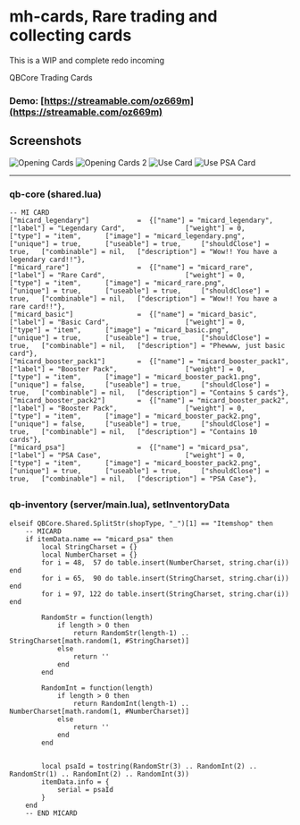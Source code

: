 # mh-cards, Rare trading and collecting cards

This is a WIP and complete redo incoming

QBCore Trading Cards

### Demo: [https://streamable.com/oz669m](https://streamable.com/oz669m)
## Screenshots
![Opening Cards](/screenshot/Screenshot_1.png)
![Opening Cards 2](/screenshot/Screenshot_2.png)
![Use Card](/screenshot/Screenshot_3.png)
![Use PSA Card](/screenshot/Screenshot_4.png)

---

### qb-core (shared.lua)
```
-- MI CARD
["micard_legendary"]			=  {["name"] = "micard_legendary", 				["label"] = "Legendary Card", 				["weight"] = 0, 		["type"] = "item", 		["image"] = "micard_legendary.png", 			["unique"] = true, 		["useable"] = true, 	["shouldClose"] = true,   ["combinable"] = nil,   ["description"] = "Wow!! You have a legendary card!!"},
["micard_rare"]					=  {["name"] = "micard_rare",					["label"] = "Rare Card", 				    ["weight"] = 0, 		["type"] = "item", 		["image"] = "micard_rare.png", 					["unique"] = true, 		["useable"] = true, 	["shouldClose"] = true,   ["combinable"] = nil,   ["description"] = "Wow!! You have a rare card!!"},
["micard_basic"]				=  {["name"] = "micard_basic",					["label"] = "Basic Card", 				    ["weight"] = 0, 		["type"] = "item", 		["image"] = "micard_basic.png", 				["unique"] = true, 		["useable"] = true, 	["shouldClose"] = true,   ["combinable"] = nil,   ["description"] = "Phewww, just basic card"},
["micard_booster_pack1"]		=  {["name"] = "micard_booster_pack1",			["label"] = "Booster Pack", 			    ["weight"] = 0, 		["type"] = "item", 		["image"] = "micard_booster_pack1.png", 		["unique"] = false, 	["useable"] = true, 	["shouldClose"] = true,   ["combinable"] = nil,   ["description"] = "Contains 5 cards"},
["micard_booster_pack2"]		=  {["name"] = "micard_booster_pack2",			["label"] = "Booster Pack", 				["weight"] = 0, 		["type"] = "item", 		["image"] = "micard_booster_pack2.png", 		["unique"] = false, 	["useable"] = true, 	["shouldClose"] = true,   ["combinable"] = nil,   ["description"] = "Contains 10 cards"},
["micard_psa"]					=  {["name"] = "micard_psa",					["label"] = "PSA Case",		 				["weight"] = 0, 		["type"] = "item", 		["image"] = "micard_booster_pack2.png", 		["unique"] = true, 		["useable"] = true, 	["shouldClose"] = true,   ["combinable"] = nil,   ["description"] = "PSA Case"},
```

## 
### qb-inventory (server/main.lua), setInventoryData
```
elseif QBCore.Shared.SplitStr(shopType, "_")[1] == "Itemshop" then
	-- MICARD
	if itemData.name == "micard_psa" then
		local StringCharset = {}
		local NumberCharset = {}
		for i = 48,  57 do table.insert(NumberCharset, string.char(i)) end
		for i = 65,  90 do table.insert(StringCharset, string.char(i)) end
		for i = 97, 122 do table.insert(StringCharset, string.char(i)) end
		
		RandomStr = function(length)
			if length > 0 then
				return RandomStr(length-1) .. StringCharset[math.random(1, #StringCharset)]
			else
				return ''
			end
		end
		
		RandomInt = function(length)
			if length > 0 then
				return RandomInt(length-1) .. NumberCharset[math.random(1, #NumberCharset)]
			else
				return ''
			end
		end


		local psaId = tostring(RandomStr(3) .. RandomInt(2) .. RandomStr(1) .. RandomInt(2) .. RandomInt(3))
		itemData.info = {
			serial = psaId
		}
	end
	-- END MICARD
```

